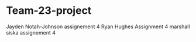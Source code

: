 # Team-23-project

Jayden Notah-Johnson assignement 4
Ryan Hughes Assignment 4
marshall siska assignement 4


